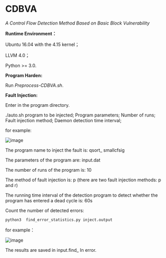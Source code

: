 # CDBVA
_A Control Flow Detection Method Based on Basic Block Vulnerability_

**Runtime Environment：**

Ubuntu 16.04 with the 4.15 kernel；

LLVM 4.0；

Python >= 3.0.

**Program Harden:**

Run _Preprocess-CDBVA.sh_.

**Fault Injection:**

Enter in the program directory.

./auto.sh program to be injected; Program parameters; Number of runs; Fault injection method; Daemon detection time interval;

for example:

![image](https://github.com/LiuyAaa/CDBVA/assets/28710052/e0b66377-5159-49c4-9c26-19c14f165885)

The program name to inject the fault is: qsort_ smallcfsig

The parameters of the program are: input.dat

The number of runs of the program is: 10

The method of fault injection is: p (there are two fault injection methods: p and r)

The running time interval of the detection program to detect whether the program has entered a dead cycle is: 60s

Count the number of detected errors:

	python3  find_error_statistics.py inject.output

for example：

![image](https://github.com/LiuyAaa/CDBVA/assets/28710052/e716c7c5-098e-4d6a-a61d-f7070076a379)

The results are saved in input.find_ In error.



